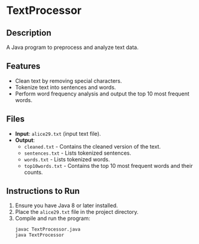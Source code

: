 # TextProcessor
 
## Description
A Java program to preprocess and analyze text data.
 
## Features
- Clean text by removing special characters.
- Tokenize text into sentences and words.
- Perform word frequency analysis and output the top 10 most frequent words.
 
## Files
- **Input**: `alice29.txt` (input text file).
- **Output**:
  - `cleaned.txt` - Contains the cleaned version of the text.
  - `sentences.txt` - Lists tokenized sentences.
  - `words.txt` - Lists tokenized words.
  - `top10words.txt` - Contains the top 10 most frequent words and their counts.
 
## Instructions to Run
1. Ensure you have Java 8 or later installed.
2. Place the `alice29.txt` file in the project directory.
3. Compile and run the program:
   ```bash
   javac TextProcessor.java
   java TextProcessor
